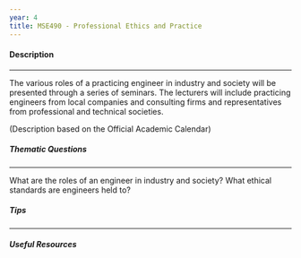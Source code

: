 ```yaml
---
year: 4
title: MSE490 - Professional Ethics and Practice
---
```


#### Description

***


The various roles of a practicing engineer in industry and society will be presented through a series of seminars. The lecturers will include practicing engineers from local companies and consulting firms and representatives from professional and technical societies.

(Description based on the Official Academic Calendar)

##### Thematic Questions

***

What are the roles of an engineer in industry and society? What ethical standards are engineers held to? 


##### Tips

***


##### Useful Resources

